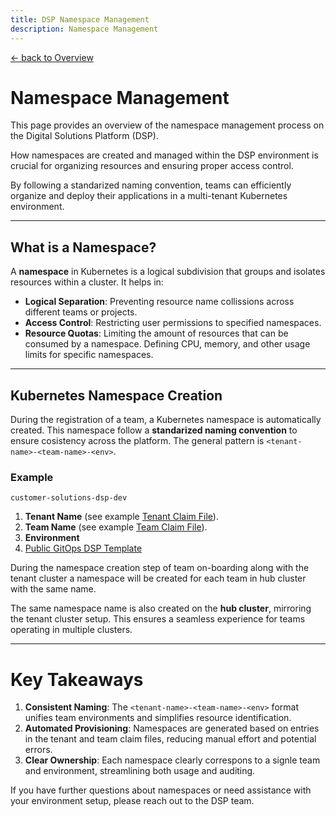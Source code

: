 ```yaml
---
title: DSP Namespace Management
description: Namespace Management
---
```


[&larr; back to Overview](/dsp)

# Namespace Management

This page provides an overview of the namespace management process on the Digital Solutions Platform (DSP).

How namespaces are created and managed within the DSP environment is crucial for organizing resources and ensuring proper access control.

By following a standarized naming convention, teams can efficiently organize and deploy their applications in a multi-tenant Kubernetes environment.

---

## What is a Namespace?

A **namespace** in Kubernetes is a logical subdivision that groups and isolates resources within a cluster. It helps in:
- **Logical Separation**: Preventing resource name collissions across different teams or projects.
- **Access Control**: Restricting user permissions to specified namespaces.
- **Resource Quotas**: Limiting the amount of resources that can be consumed by a namespace. Defining CPU, memory, and other usage limits for specific namespaces.

---

## Kubernetes Namespace Creation

During the registration of a team, a Kubernetes namespace is automatically created.
This namespace follow a **standarized naming convention** to ensure cosistency across the platform.
The general pattern is `<tenant-name>-<team-name>-<env>`.

### Example

`customer-solutions-dsp-dev`

1. **Tenant Name** (see example [Tenant Claim File](!localhost)).
2. **Team Name** (see example [Team Claim File](!localhost)).
3. **Environment**
4. [Public GitOps DSP Template](https://github.com/Digital-Solution-Platform/gitops-dsp-demo)

During the namespace creation step of team on-boarding along with the tenant cluster a namespace will be created for each team in hub cluster
with the same name.

The same namespace name is also created on the **hub cluster**, mirroring the tenant cluster setup.
This ensures a seamless experience for teams operating in multiple clusters.

---

# Key Takeaways

1. **Consistent Naming**: The `<tenant-name>-<team-name>-<env>` format unifies team environments and simplifies resource identification.
2. **Automated Provisioning**: Namespaces are generated based on entries in the tenant and team claim files, reducing manual effort and potential errors.
3. **Clear Ownership**: Each namespace clearly correspons to a signle team and environment, streamlining both usage and auditing.

If you have further questions about namespaces or need assistance with your environment setup, please reach out to the DSP team.

